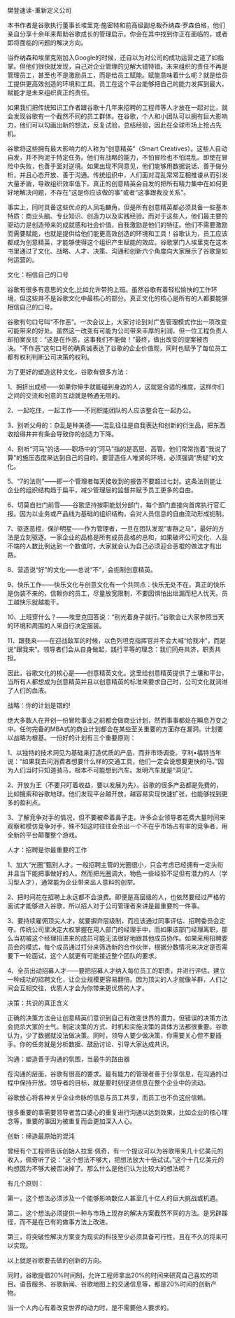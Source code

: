 樊登速读-重新定义公司

本书作者是谷歌执行董事长埃里克·施密特和前高级副总裁乔纳森·罗森伯格，他们亲自分享十余年来帮助谷歌成长的管理启示。你会在其中找到你正在面临的，或者即将面临的问题的解决方向。

当乔纳森和埃里克刚加入Google的时候，还自以为对公司的成功运营之道了如指掌。但他们很快就发现，自己对企业管理的见解大错特错。未来组织的责任不再是管理员工，甚至也不是激励员工，而是给员工赋能。赋能意味着什么呢？就是给员工提供更高效创造的环境和工具。员工在这个平台能够把自己的能力发挥到最大，赋能才是未来组织真正的责任。

如果我们把传统知识工作者跟谷歌十几年来招聘的工程师等人才放在一起对比，就会发现谷歌有一个截然不同的员工群体。在谷歌，个人和小团队可以拥有巨大影响力，他们可以勾画出新的想法，反复试验，总结经验，因此在全球市场上抢占先机。

谷歌将这些拥有最大影响力的人称为“创意精英”（Smart Creatives）。这些人自动自发，并不拘泥于特定任务。他们有战略的能力，不怕冒险也不怕混乱。即使在冒险中失败，也善于面对逆境。如果出现不同意见，他们能够用数据说话、善于做分析，并且心态开放、善于沟通。传统组织中，人们面对混乱常常互相推诿从而引发大量矛盾，导致组织效率低下。真正的创意精英会自发的把所有精力集中在如何更好地解决问题，不存在“这是你应该做的事”或者“这事跟我没关系”。

事实上，同时具备这些优点的人凤毛麟角，但是所有创意精英都必须具备一些基本特质：商业头脑、专业知识、创造力以及实践经验。而对于这些人，他们最主要的驱动力是创造带来的成就感和社会价值，自我激励是他们的特征。他们不需要激励而需要赋能，也就是提供给他们能更高效创造的环境和工具！谷歌认为，员工应该都成为创意精英，才能够使得这个组织产生赋能的效应。谷歌掌门人埃里克在这本书里通过了文化、战略、人才、决策、沟通和创新六个角度向大家展示了谷歌是如何运营的。 

文化：相信自己的口号

谷歌有很多有意思的文化,比如允许带狗上班。虽然谷歌有着轻松愉快的工作环境，但这些并不是谷歌文化中最核心的部分。真正文化的核心是所有的人都要能够相信自己的口号。

谷歌有句口号叫“不作恶”。一次会议上，大家讨论到对广告管理模式作出一项改变可能带来的好处。虽然这一改变有可能为公司带来丰厚的利润，但一位工程负责人却拍案反驳：“这是在作恶，这事我们不能做！”最终，做出改变的提案被否决。“不作恶”这句口号的确真诚表达了谷歌的企业价值观，同时也赋予了每位员工都有权利判断公司决策的权利。 

为了更好的塑造这种文化，谷歌有很多方法：

1、拥挤出成绩——如果你伸手就能碰到身边的人，这就是合适的维度，这样你们之间的交流和创意的互动就是畅通无阻的。

2、一起吃住，一起工作——不同职能团队的人应该整合在一起办公。

3、别听父母的：杂乱是种美德——混乱往往是自我表达和创新的衍生品，把东西收拾得井井有条会导致你的创造力下降。

4、别听“河马”的话——职场中的“河马”指的是高层、高管。他们常常抱着“我说了算”的施压态度来达到自己的目的。要营造任人唯贤的环境，必须强调“质疑”的文化。

5、“7的法则”——即一个管理者每天接收到的报告不要超过七封。这条法则能让企业的组织结构趋于扁平，减少管理层的监督并赋予员工更多的自由。

6、切莫自扫门前雪——谷歌坚持按职能划分部门，每个部门直接向首席执行官汇报。因为以业务或产品线为基础的组织结构，会对人员信息的自由流动形成扼制。

7、驱逐恶棍，保护明星——作为管理者，一旦在团队发现“害群之马”，最好的方法是立刻驱逐。一家企业的品格是所有成员品格的总和，如果破坏公司文化、人品不端的人数比例达到一个数值时，大家就会认为自己必须迎合恶棍的做法才有出路。

8、营造说“好”的文化——总说“不”，会扼制创意精英。

9、快乐工作——快乐文化与创意文化有一个共同点：快乐无处不在。真正的快乐是伪装不来的，信赖你的员工，尽量放宽限制，不要因惧怕出纰漏而杞人忧天。员工越快乐就越能干。

10、上班穿什么？——埃里克回答说：“别光着身子就行。”谷歌会让大家参照当天的环境和周围的人来自行决定服装。

11、跟我来——在迎战敌军的时候，以色列坦克指挥官并不会大喊“给我冲”，而是说“跟我来”。领导者们会从自身做起，践行平等的理念：我们同舟共济，职责共担。 

因此，谷歌文化的核心是——创意精英文化。这里给创意精英提供了土壤和平台，当所有人都想成为创意精英并且以创意精英的标准来要求自己时，公司文化就淌进了人们的血液。

 

战略：你的计划是错的!

绝大多数人在开创一份冒险事业之前都会做商业计划，然而事事都处在瞬息万变之中。任何完备的MBA式的商业计划都会在某些至关重要的方面存在漏洞。计划要以战略为根基。一份好的计划有三个重要原则： 

1、以独特的技术洞见为基础来打造优质的产品，而非市场调查。亨利•福特当年说：“如果我去问消费者想要什么样的交通工具，他们一定会说想要更快的马。”因为人们当时只知道骑马，根本不可能想到汽车。发明汽车就是“洞见”。

2、开放为王（不要只盯着收益，要以发展为先）。谷歌的很多产品都是免费的，比如搜索和谷歌地球。他们发现平台越开放，越容易实现快速扩张，也能够找到更多的盈利点。 

3、了解竞争对手的情况，但不要被牵着鼻子走。许多企业领导者花费大量时间来观察和模仿竞争对手，殊不知这时往往会杀出一个不在乎市场占有率的竞争者，用全新的平台颠覆整个游戏。

 

人才：招聘是你最重要的工作

1、加大“光圈”甄别人才。一般招聘主管的光圈很小，只会考虑已经拥有一定头衔并且当下能把事做好的人。然而把光圈调大，物色一些经验不足但有潜力的人（学习型人才），通常能为企业带来出人意料的创举。

2、把时间花在招聘上永远都不会浪费。即便是高层级的人，也依然要经过严格的面试才能够进入谷歌，所以招人对于公司管理者来讲是最重要的一件事。

3、要持续雇佣顶尖人才，就要摒弃层级制，而应该通过同事评估、招聘委员会定夺。传统公司里决定大权掌握在用人部门的经理手中，而如果该部门经理离职，那么当初被这个经理招进来的成员可能无法很好地跟其他成员协作。如果采用招聘委员会的模式，每个成员通过打分来筛选新的合作伙伴，根据分数情况来决定是否需要下一轮面试，这个人就更有可能接近整个团队的要求。 

4、全员出动招募人才——要把招募人才纳入每位员工的职责，并进行评估。建立一种成功的招聘文化，让企业规模更容易翻倍。因为顶尖的人才就像羊群，人们之间会互相交往，优质人才会为你带来更优质的人才。

 

决策：共识的真正含义

正确的决策方法会让创意精英们意识到自己有改变世界的潜力，但错误的决策方法会扼杀大家的士气。制定决策的方式、时机和实施决策的具体方法都很重要。谷歌认为，少了数据就没法做决策。同时，领导人要少做决策，你需要关心但不要插手。你的任务就是分析数据、鼓励讨论、引导大家达成共识。

 

沟通：塑造善于沟通的氛围，当最牛的路由器

在沟通的层面，谷歌有很高的要求。最有能力的管理者善于分享信息，在沟通的过程中保持开放。领导者的目标，就是要时刻促进信息在整个企业中的流动。

谷歌放心将各种关乎企业命脉的信息与员工共享，而员工也不负这份信赖。

很多重要的事需要领导者苦口婆心的重复进行沟通以达到效果，比如企业的核心理念等，重要的事因为被重复而会更加深入人心。

创新：缔造最原始的混沌

曾经有个工程师告诉创始人拉里·佩奇，有一个提议可以为谷歌带来几十亿美元的收入，佩奇听了说：“这个想法不够大，把想法放大十倍试试。”这个十几亿美元的构想因为不够大被否决掉了。那么什么是他们认为比较大的想法呢？

有几个原则：

第一，这个想法必须涉及一个能够影响数亿人甚至几十亿人的巨大挑战或机遇。

第二，这个想法必须提供一种与市场上现存的解决方案截然不同的方法。是另辟蹊径，而不是在已有的做事方法上改进。

第三，将突破性解决方案变为现实的科技至少必须具备可行性，且在不久的将来可以实现。

以上就是谷歌要去做的创新的方向。

同时，谷歌提倡20%时间制，允许工程师拿出20%的时间来研究自己喜欢的项目。语音服务、谷歌新闻、谷歌地图上的交通信息等，都是20%时间的创新产物。

当一个人内心有着改变世界的动力时，是不需要他人要求的。